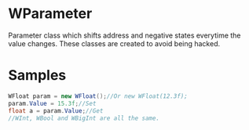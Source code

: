 # WParameter
Parameter class which shifts address and negative states everytime the value changes. These classes are created to avoid being hacked.

# Samples
```C#
WFloat param = new WFloat();//Or new WFloat(12.3f);
param.Value = 15.3f;//Set
float a = param.Value;//Get
//WInt, WBool and WBigInt are all the same.
